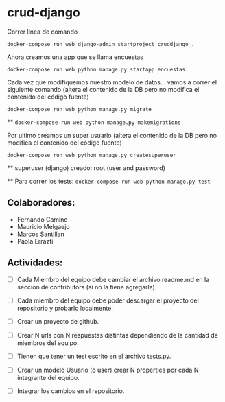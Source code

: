 # crud-django

Correr linea de comando

`docker-compose run web django-admin startproject cruddjango .`


Ahora creamos una app que se llama encuestas

`docker-compose run web python manage.py startapp encuestas`


Cada vez que modifiquemos nuestro modelo de datos... vamos a correr el siguiente comando 
(altera el contenido de la DB pero no modifica el contenido del código fuente)

`docker-compose run web python manage.py migrate`

** `docker-compose run web python manage.py makemigrations`

Por ultimo creamos un super usuario
(altera el contenido de la DB pero no modifica el contenido del código fuente)

`docker-compose run web python manage.py createsuperuser`

** superuser (django) creado: root (user and password)


** Para correr los tests:
`docker-compose run web python manage.py test`


## Colaboradores:

- Fernando Camino
- Mauricio Melgaejo
- Marcos Santillan  
- Paola Errazti

## Actividades:

- [ ] Cada Miembro del equipo debe cambiar el archivo readme.md en la seccion de contributors (si no la tiene agregarla).

- [ ] Cada miembro del equipo debe poder descargar el proyecto del repositorio y probarlo localmente.

- [ ] Crear un proyecto de github.

- [ ] Crear N urls con N respuestas distintas dependiendo de la cantidad de miembros del equipo.

- [ ] Tienen que tener un test escrito en el archivo tests.py.

- [ ] Crear un modelo Usuario (o user) crear N properties por cada N integrante del equipo.

- [ ] Integrar los cambios en el repositorio.